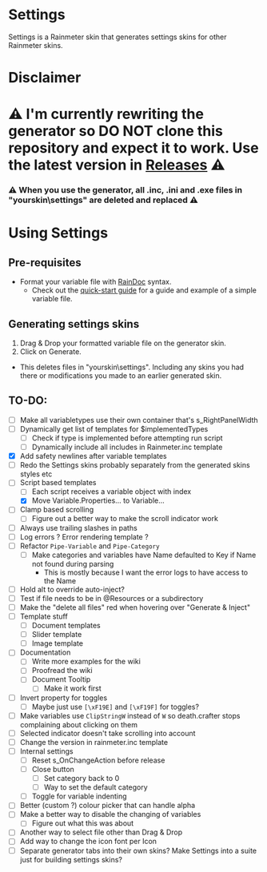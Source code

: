 # Settings

Settings is a Rainmeter skin that generates settings skins for other Rainmeter skins.

# Disclaimer

# :warning: I'm currently rewriting the generator so DO NOT clone this repository and expect it to work. Use the latest version in [Releases](https://github.com/sceleri/settings/releases) :warning:

### :warning: When you use the generator, all .inc, .ini and .exe files in "yourskin\settings" are deleted and replaced :warning:

# Using Settings

## Pre-requisites

- Format your variable file with [RainDoc](https://github.com/sceleri/settings/wiki/RainDoc-syntax) syntax.
  - Check out the [quick-start guide](https://github.com/sceleri/settings/wiki) for a guide and example of a simple variable file.

## Generating settings skins

1.  Drag & Drop your formatted variable file on the generator skin.
2.  Click on Generate.

- This deletes files in "yourskin\settings". Including any skins you had there or modifications you made to an earlier generated skin.

## TO-DO:

- [ ] Make all variabletypes use their own container that's s_RightPanelWidth
- [ ] Dynamically get list of templates for $implementedTypes
  - [ ] Check if type is implemented before attempting run script
  - [ ] Dynamically include all includes in Rainmeter.inc template
- [x] Add safety newlines after variable templates
- [ ] Redo the Settings skins probably separately from the generated skins styles etc
- [ ] Script based templates
  - [ ] Each script receives a variable object with index
  - [x] Move Variable.Properties... to Variable...
- [ ] Clamp based scrolling
  - [ ] Figure out a better way to make the scroll indicator work
- [ ] Always use trailing slashes in paths
- [ ] Log errors ? Error rendering template ?
- [ ] Refactor `Pipe-Variable` and `Pipe-Category`
  - [ ] Make categories and variables have Name defaulted to Key if Name not found during parsing
    - This is mostly because I want the error logs to have access to the Name
- [ ] Hold alt to override auto-inject?
- [ ] Test if file needs to be in @Resources or a subdirectory
- [ ] Make the "delete all files" red when hovering over "Generate & Inject"
- [ ] Template stuff
  - [ ] Document templates
  - [ ] Slider template
  - [ ] Image template
- [ ] Documentation
  - [ ] Write more examples for the wiki
  - [ ] Proofread the wiki
  - [ ] Document Tooltip
    - [ ] Make it work first
- [ ] Invert property for toggles
  - [ ] Maybe just use `[\xF19E]` and `[\xF19F]` for toggles?
- [ ] Make variables use `ClipStringW` instead of `W` so death.crafter stops complaining about clicking on them
- [ ] Selected indicator doesn't take scrolling into account
- [ ] Change the version in rainmeter.inc template
- [ ] Internal settings
  - [ ] Reset s_OnChangeAction before release
  - [ ] Close button
    - [ ] Set category back to 0
    - [ ] Way to set the default category
  - [ ] Toggle for variable indenting
- [ ] Better (custom ?) colour picker that can handle alpha
- [ ] Make a better way to disable the changing of variables
  - [ ] Figure out what this was about
- [ ] Another way to select file other than Drag & Drop
- [ ] Add way to change the icon font per Icon
- [ ] Separate generator tabs into their own skins? Make Settings into a suite just for building settings skins?
